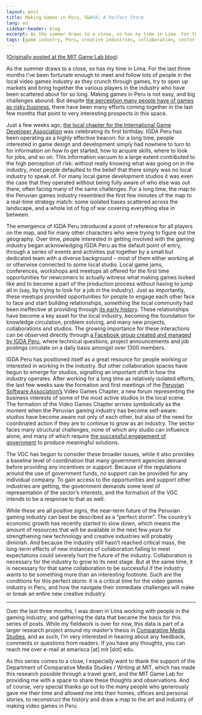 ```yaml
---
layout: post
title: Making Games in Peru, 5&#58; A Perfect Storm
lang: en
sidebar-header: blog
excerpt: As the summer draws to a close, so has my time in Lima. For the last three months I’ve been fortunate enough to meet and follow lots of people in the local video games industry as they crunch through games, try to open up markets and bring together the various players in the industry who have been scattered about for so long. Making games in Peru is not easy, and big challenges abound. But despite the perception many people have of games as risky business, there have been many efforts coming together in the last few months that point to very interesting prospects in this space.
tags: [game industry, Peru, creative industries, collaboration, sector building, IGDA, Peruvian Software Association]
---
```

([Originally posted at the MIT Game Lab blog](http://gamelab.mit.edu/making-games-in-peru-5/))

As the summer draws to a close, so has my time in Lima. For the last three months I’ve been fortunate enough to meet and follow lots of people in the local video games industry as they crunch through games, try to open up markets and bring together the various players in the industry who have been scattered about for so long. Making games in Peru is not easy, and big challenges abound. But despite [the perception many people have of games as risky business](/2013/07/29/making-games-in-peru-3.html), there have been many efforts coming together in the last few months that point to very interesting prospects in this space.

Just a few weeks ago, [the local chapter for the International Game Developer Association](http://www.igda.pe/) was celebrating its first birthday. IGDA Peru has been operating as a highly effective beacon: for a long time, people interested in game design and development simply had nowhere to turn to for information on how to get started, how to acquire skills, where to look for jobs, and so on. This information vacuum to a large extent contributed to the high perception of risk: without really knowing what was going on in the industry, most people defaulted to the belief that there simply was no local industry to speak of. For many local game development studios it was even the case that they operated without being fully aware of who else was out there, often facing many of the same challenges. For a long time, the map to the Peruvian games industry resembled the first few minutes of the map to a real-time strategy match: some isolated bases scattered across the landscape, and a whole lot of fog of war covering everything else in between.

The emergence of IGDA Peru introduced a point of reference for all players on the map, and for many other characters who were trying to figure out the geography. Over time, people interested in getting involved with the gaming industry began acknowledging IGDA Peru as the default point of entry, through a series of events and activities put together by a small but dedicated team with a diverse background – most of them either working at or otherwise connected to some local studio. Local game jams, conferences, workshops and meetups all offered for the first time opportunities for newcomers to actually witness what making games looked like and to become a part of the production process without having to jump all in (say, by trying to look for a job in the industry). Just as importantly, these meetups provided opportunities for people to engage each other face to face and start building relationships, something the local community had been ineffective at providing through [its early history](/2013/06/17/making-games-in-peru.html). These relationships have become a key asset for the local industry, becoming the foundation for knowledge circulation, problem solving, and many new projects, collaborations and studios. The growing importance for these interactions can be observed directly through [a Facebook group created and managed by IGDA Peru](https://www.facebook.com/groups/igdaperu/), where technical questions, project announcements and job postings circulate on a daily basis amongst over 1300 members.

IGDA Peru has positioned itself as a great resource for people working or interested in working in the industry. But other collaboration spaces have begun to emerge for studios, signalling an important shift in how the industry operates. After working for a long time as relatively isolated efforts, the last few weeks saw the formation and first meetings of the [Peruvian Software Association’s](http://www.apesoft.org/) Video Games Chapter, a new forum representing the business interests of some of the most active studios in the local scene. The formation of the Video Games Chapter arrives symbolically as the moment when the Peruvian gaming industry has become self-aware: studios have become aware not only of each other, but also of the need for coordinated action if they are to continue to grow as an industry. The sector faces many structural challenges, none of which any studio can influence alone, and many of which require [the successful engagement of government](/2013/08/19/making-games-in-peru-4.html) to produce meaningful solutions.

The VGC has begun to consider these broader issues, while it also provides a baseline level of coordination that many government agencies demand before providing any incentives or support. Because of the regulations around the use of government funds, no support can be provided for any individual company. To gain access to the opportunities and support other industries are getting, the government demands some level of representation of the sector’s interests, and the formation of the VGC intends to be a response to that as well.

While these are all positive signs, the near-term future of the Peruvian gaming industry can best be described as a “perfect storm”. The country’s economic growth has recently started to slow down, which means the amount of resources that will be available in the next few years for strengthening new technology and creative industries will probably diminish. And because the industry still hasn’t reached critical mass, the long-term effects of new instances of collaboration failing to meet expectations could severely hurt the future of the industry. Collaboration is necessary for the industry to grow to its next stage. But at the same time, it is necessary for that same collaboration to be successful if the industry wants to be something more than an interesting footnote. Such are the conditions for this perfect storm: it is a critical time for the video games industry in Peru, and how the navigate their immediate challenges will make or break an entire new creative industry.

<hr/>

Over the last three months, I was down in Lima working with people in the gaming industry, and gathering the data that became the basis for this series of posts. While my fieldwork is over for now, this data is part of a larger research project around my master’s thesis in [Comparative Media Studies](http://cmsw.mit.edu/), and as such, I’m very interested in hearing about any feedback, comments or questions from readers. If you have any thoughts, you can reach me over e-mail at emarisca \[at\] mit \[dot\] edu.

As this series comes to a close, I especially want to thank the support of the Department of Comparative Media Studies / Writing at MIT, which has made this research possible through a travel grant, and the MIT Game Lab for providing me with a space to share these thoughts and observations. And of course, very special thanks go out to the many people who generously gave me their time and allowed me into their homes, offices and personal stories, to reconstruct the history and draw a map to the art and industry of making video games in Peru.